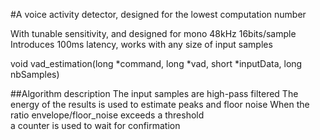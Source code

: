 #A voice activity detector, designed for the lowest computation number
  
  With tunable sensitivity, and designed for mono 48kHz 16bits/sample
  Introduces 100ms latency, works with any size of input samples

  void vad_estimation(long *command, long *vad, short *inputData, long nbSamples)

##Algorithm description
     The input samples are high-pass filtered 
     The energy of the results is used to estimate peaks and floor noise
     When the ratio envelope/floor_noise exceeds a threshold  
     a counter is used to wait for confirmation 
